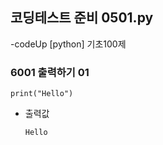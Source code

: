 ## 코딩테스트 준비 0501.py

-codeUp [python] 기초100제

### 6001 출력하기 01
```6001
print("Hello")
```
- 출력값
  ```
  Hello
  ```
